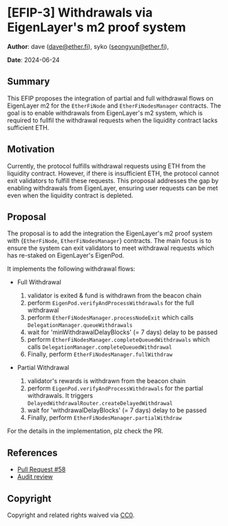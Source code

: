 # [EFIP-3] Withdrawals via EigenLayer's m2 proof system

**Author**: dave (dave@ether.fi), syko (seongyun@ether.fi), 

**Date**: 2024-06-24

## Summary

This EFIP proposes the integration of partial and full withdrawal flows on EigenLayer m2 for the `EtherFiNode` and `EtherFiNodesManager` contracts. The goal is to enable withdrawals from EigenLayer's m2 system, which is required to fullfil the withdrawal requests when the liquidity contract lacks sufficient ETH.

## Motivation

Currently, the protocol fulfills withdrawal requests using ETH from the liquidity contract. However, if there is insufficient ETH, the protocol cannot exit validators to fulfill these requests. This proposal addresses the gap by enabling withdrawals from EigenLayer, ensuring user requests can be met even when the liquidity contract is depleted.

## Proposal

The proposal is to add the integration the EigenLayer's m2 proof system with {`EtherFiNode`, `EtherFiNodesManager`} contracts. The main focus is to ensure the system can exit validators to meet withdrawal requests which has re-staked on EigenLayer's EigenPod.

It implements the following withdrawal flows:

- Full Withdrawal
    1. validator is exited & fund is withdrawn from the beacon chain
    2. perform `EigenPod.verifyAndProcessWithdrawals` for the full withdrawal
    3. perform `EtherFiNodesManager.processNodeExit` which calls `DelegationManager.queueWithdrawals`
    4. wait for 'minWithdrawalDelayBlocks' (= 7 days) delay to be passed
    5. perform `EtherFiNodesManager.completeQueuedWithdrawals` which calls `DelegationManager.completeQueuedWithdrawal`
    6. Finally, perform `EtherFiNodesManager.fullWithdraw`


- Partial Withdrawal
    1. validator's rewards is withdrawn from the beacon chain
    2. perform `EigenPod.verifyAndProcessWithdrawals` for the partial withdrawals. It triggers `DelayedWithdrawalRouter.createDelayedWithdrawal`
    3. wait for 'withdrawalDelayBlocks' (= 7 days) delay to be passed
    4. Finally, perform `EtherFiNodesManager.partialWithdraw`

For the details in the implementation, plz check the PR.

## References

- [Pull Request #58](https://github.com/etherfi-protocol/smart-contracts/pull/58)
- [Audit review](./references/NM-0217-withdrawal-with-eigenlayer-m2.md)

## Copyright

Copyright and related rights waived via [CC0](https://creativecommons.org/publicdomain/zero/1.0/).

